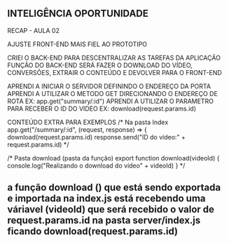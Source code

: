 INTELIGÊNCIA
OPORTUNIDADE
--------------------------------------------------
RECAP - AULA 02 

AJUSTE FRONT-END MAIS FIEL AO PROTOTIPO

CRIEI O BACK-END PARA DESCENTRALIZAR AS TAREFAS DA APLICAÇÃO
FUNÇÃO DO BACK-END SERÁ FAZER O DOWNLOAD DO VÍDEO, CONVERSÕES, EXTRAIR O CONTEÚDO E DEVOLVER PARA O FRONT-END

APRENDI A INICIAR O SERVIDOR DEFININDO O ENDEREÇO DA PORTA
APRENDI A UTILIZAR O METODO GET DIRECIONANDO O ENDEREÇO DE ROTA EX: app.get("summary/:id")
APRENDI A UTILIZAR O PARAMETRO PARA RECEBER O ID DO VIDEO EX: download(request.params.id)

CONTEÚDO EXTRA PARA EXEMPLOS 
/* Na pasta Index 
app.get("/summary/:id", (request, response) => {
  download(request.params.id) 
  response.send("ID do vídeo:" + request.params.id)
*/

/* Pasta download (pasta da função)
export function download(videoId) {
  console.log("Realizando o download do vídeo" + videoId)
}
*/

a função download () que está sendo exportada e importada na index.js está recebendo uma váriavel (videoId) que será
recebido o valor de request.params.id na pasta server/index.js ficando download(request.params.id)
--------------------------------------------------------------------